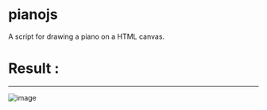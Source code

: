 # pianojs
A script for drawing a piano on a HTML canvas.

# **Result :**
________________________
![image](https://user-images.githubusercontent.com/73318032/147711166-b7757226-4df5-499c-be74-4564216a1d70.png)
